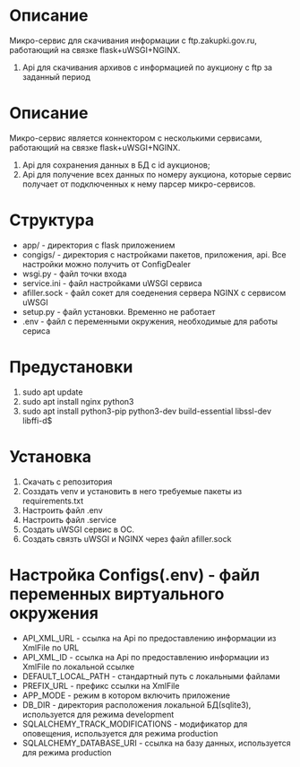 # Описание
Микро-сервис для скачивания информации с ftp.zakupki.gov.ru, работающий на связке flask+uWSGI+NGINX.
1. Api для скачивания архивов с информацией по аукциону с ftp за заданный период
# Описание
Микро-сервис является коннектором с несколькими сервисами, работающий на связке flask+uWSGI+NGINX.
1. Api для сохранения данных в БД с id аукционов;
2. Api для получение всех данных по номеру аукциона, которые сервис получает от подключенных к нему парсер микро-сервисов.

# Структура
* app/ - директория с flask приложением
* congigs/ - директория с настройками пакетов, приложения, api. Все настройки можно получить от ConfigDealer
* wsgi.py - файл точки входа
* service.ini - файл настройками uWSGI сервиса
* afiller.sock - файл сокет для соеденения сервера NGINX  с сервисом uWSGI
* setup.py - файл установки. Временно не работает
* .env - файл с переменными окружения, необходимые для работы сериса

# Предустановки
1. sudo apt update
2. sudo apt install nginx python3
3. sudo apt install python3-pip python3-dev build-essential libssl-dev libffi-d$

# Установка
1. Скачать с репозитория
2. Созздать venv и установить в него требуемые пакеты из requirements.txt
3. Настроить файл .env
4. Настроить файл .service
5. Создать uWSGI сервис в ОС.
6. Создать связть uWSGI и NGINX через файл afiller.sock

# Настройка Configs(.env) - файл переменных виртуального окружения
* API_XML_URL - ссылка на Api по предоставлению информации из XmlFile по URL
* API_XML_ID - ссылка на Api по предоставлению информации из XmlFile по локальной ссылке
* DEFAULT_LOCAL_PATH - стандартный путь с локальными файлами
* PREFIX_URL - префикс ссылки на XmlFile
* APP_MODE - режим в котором включить приложение
* DB_DIR - директория расположения локальной БД(sqlite3), используется для режима development 
* SQLALCHEMY_TRACK_MODIFICATIONS - модификатор для оповещения, используется для режима production
* SQLALCHEMY_DATABASE_URI - ссылка на базу данных, используется для режима production
